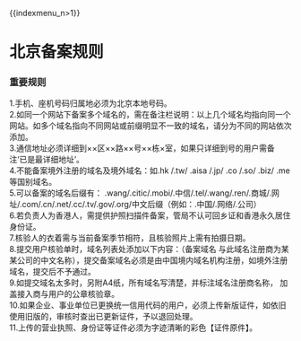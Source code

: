 {{indexmenu_n>1}}

# 北京备案规则

### 重要规则

1.手机、座机号码归属地必须为北京本地号码。  
2.如同一个网站下备案多个域名的，需在备注栏说明：以上几个域名均指向同一个网站。如多个域名指向不同网站或前缀明显不一致的域名，请分为不同的网站依次添加。  
3.通信地址必须详细到××区××路××号××栋×室，如果只详细到号的用户需备注‘已是最详细地址’。  
4.不能备案境外注册的域名及境外域名：如.hk /.tw/ .aisa /.jp/ .co /.so/ .biz/ .me等国别域名。  
5.可以备案的域名后缀有：
.wang/.citic/.mobi/.中信/.tel/.wang/.ren/.商城/.网址/.com/.cn/.net/.cc/.tv/.gov/.org/中文后缀（例如：.中国/.网络/.公司）  
6.若负责人为香港人，需提供护照扫描件备案，管局不认可回乡证和香港永久居住身份证。  
7.核验人的衣着需与当前备案季节相符，且核验照片上需有拍摄日期。  
8.提交用户核验单时，域名列表处添加以下内容：（备案域名
与此域名注册商为某某公司的中文名称），提交备案域名必须是由中国境内域名机构注册，如境外注册域名，提交后不予通过。  
9.如提交域名太多时，另附A4纸，所有域名写清楚，并标注域名注册商名称， 加盖接入商与用户的公章核验章。  
10.如果企业、事业单位已更换统一信用代码的用户，必须上传新版证件，如依旧使用旧版的，审核时查出已更新证件，予以退回处理。  
11.上传的营业执照、身份证等证件必须为字迹清晰的彩色【证件原件】。
